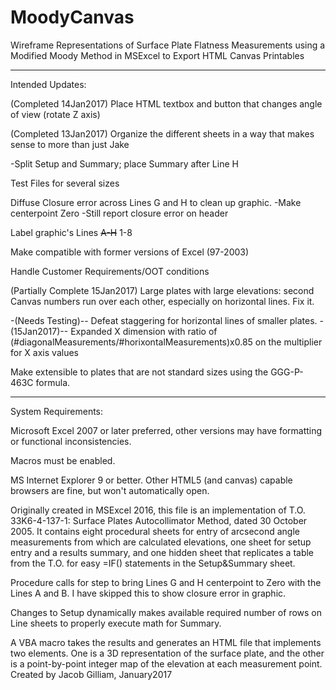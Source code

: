 # MoodyCanvas
Wireframe Representations of Surface Plate Flatness Measurements using a Modified Moody Method in MSExcel to Export HTML Canvas Printables
_______________________________________________________________________________________________

Intended Updates:

(Completed 14Jan2017) Place HTML textbox and button that changes angle of view (rotate Z axis)
  
(Completed 13Jan2017) Organize the different sheets in a way that makes sense to more than just Jake

  -Split Setup and Summary; place Summary after Line H

Test Files for several sizes

Diffuse Closure error across Lines G and H to clean up graphic.
  -Make centerpoint Zero
  -Still report closure error on header
  
Label graphic's Lines <strike>A-H</strike> 1-8

Make compatible with former versions of Excel (97-2003)

Handle Customer Requirements/OOT conditions

(Partially Complete 15Jan2017) Large plates with large elevations: second Canvas numbers run over each other, especially on horizontal lines. Fix it.

  -(Needs Testing)-- Defeat staggering for horizontal lines of smaller plates.
  -(15Jan2017)-- Expanded X dimension with ratio of (#diagonalMeasurements/#horixontalMeasurements)x0.85 on the multiplier for X axis values

Make extensible to plates that are not standard sizes using the GGG-P-463C formula.
_______________________________________________________________________________________________

System Requirements:

Microsoft Excel 2007 or later preferred, other versions may have formatting or functional inconsistencies.

Macros must be enabled.

MS Internet Explorer 9 or better. Other HTML5 (and canvas) capable browsers are fine, but won't automatically open.

Originally created in MSExcel 2016, this file is an implementation of T.O. 33K6-4-137-1: Surface Plates Autocollimator Method, dated 30 October 2005. It contains eight procedural sheets for entry of arcsecond angle measurements from which are calculated elevations, one sheet for setup entry and a results summary, and one hidden sheet that replicates a table from the T.O. for easy =IF() statements in the Setup&Summary sheet.

Procedure calls for step to bring Lines G and H centerpoint to Zero with the Lines A and B. I have skipped this to show closure error in graphic.

Changes to Setup dynamically makes available required number of rows on Line sheets to properly execute math for Summary.

A VBA macro takes the results and generates an HTML file that implements two <canvas> elements. One is a 3D representation of the surface plate, and the other is a point-by-point integer map of the elevation at each measurement point.
Created by Jacob Gilliam, January2017
